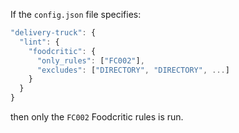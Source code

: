 If the `config.json` file specifies:

``` javascript
"delivery-truck": {
  "lint": {
    "foodcritic": {
      "only_rules": ["FC002"],
      "excludes": ["DIRECTORY", "DIRECTORY", ...]
    }
  }
}
```

then only the `FC002` Foodcritic rules is run.